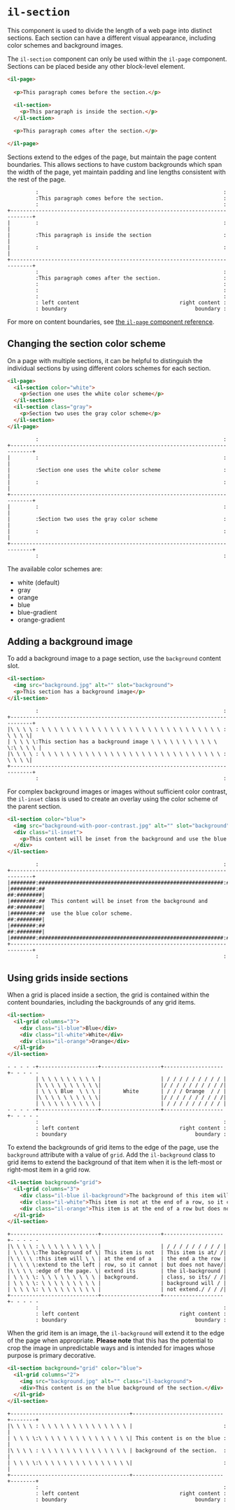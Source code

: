 # `il-section`

This component is used to divide the length of a web page into distinct sections. Each section can have a different visual appearance, including color schemes and background images.

The `il-section` component can only be used within the `il-page` component. Sections can be placed beside any other block-level element.

```html
<il-page>
  
  <p>This paragraph comes before the section.</p>
  
  <il-section>
    <p>This paragraph is inside the section.</p>
  </il-section>

  <p>This paragraph comes after the section.</p>

</il-page>
```

Sections extend to the edges of the page, but maintain the page content boundaries. This allows sections to have custom backgrounds which span the width of the page, yet maintain padding and line lengths consistent with the rest of the page.

```
         :                                                           :
         :This paragraph comes before the section.                   :
         :                                                           :
+-----------------------------------------------------------------------------+
|        :                                                           :        | 
|        :This paragraph is inside the section                       :        |
|        :                                                           :        |
+-----------------------------------------------------------------------------+
         :                                                           :
         :This paragraph comes after the section.                    :
         :                                                           :
         :                                                           :
         :                                                           :
         : left content                                right content :
         : boundary                                         boundary :
```

For more on content boundaries, see [the `il-page` component reference](../il-page/README.md#page-margins).

## Changing the section color scheme

On a page with multiple sections, it can be helpful to distinguish the individual sections by using different colors schemes for each section.

```html
<il-page>
  <il-section color="white">
    <p>Section one uses the white color scheme</p>
  </il-section>
  <il-section class="gray">
    <p>Section two uses the gray color scheme</p>
  </il-section>
</il-page>
```
```
         :                                                           :
+-----------------------------------------------------------------------------+
|        :                                                           :        |
|        :Section one uses the white color scheme                    :        |
|        :                                                           :        |
+-----------------------------------------------------------------------------+
|        :                                                           :        |
|        :Section two uses the gray color scheme                     :        |
|        :                                                           :        |
+-----------------------------------------------------------------------------+
         :                                                           :
```

The available color schemes are:

* white (default)
* gray
* orange
* blue
* blue-gradient
* orange-gradient

## Adding a background image

To add a background image to a page section, use the `background` content slot.

```html
<il-section>
  <img src="background.jpg" alt="" slot="background">
  <p>This section has a background image</p>
</il-section>
```

```
         :                                                           :
+-----------------------------------------------------------------------------+
|\ \ \ \ : \ \ \ \ \ \ \ \ \ \ \ \ \ \ \ \ \ \ \ \ \ \ \ \ \ \ \ \ \ : \ \ \ \|
| \ \ \ \:This section has a background image \ \ \ \ \ \ \ \ \ \ \ \:\ \ \ \ |
|\ \ \ \ : \ \ \ \ \ \ \ \ \ \ \ \ \ \ \ \ \ \ \ \ \ \ \ \ \ \ \ \ \ : \ \ \ \|
+-----------------------------------------------------------------------------+
         :                                                           :
```

For complex background images or images without sufficient color contrast, the `il-inset` class is used to create an overlay using the color scheme of the parent section.

```html
<il-section color="blue">
  <img src="background-with-poor-contrast.jpg" alt="" slot="background">
  <div class="il-inset">
    <p>This content will be inset from the background and use the blue color scheme.</p>
  </div>
</il-section>
```

```
         :                                                           :
+-----------------------------------------------------------------------------+
|########:###########################################################:########|
|########:##                                                       ##:########|
|########:##  This content will be inset from the background and   ##:########|
|########:##  use the blue color scheme.                           ##:########|
|########:##                                                       ##:########|
|########:###########################################################:########|
+-----------------------------------------------------------------------------+
         :                                                           :
```

## Using grids inside sections

When a grid is placed inside a section, the grid is contained within the content boundaries, including the backgrounds of any grid items.

```html
<il-section>
  <il-grid columns="3">
    <div class="il-blue">Blue</div>
    <div class="il-white">White</div>
    <div class="il-orange">Orange</div>
  </il-grid>
</il-section>
```

```
- - - - -+-------------------+-------------------+-------------------+- - - - -
         | \ \ \ \ \ \ \ \ \ |                   | / / / / / / / / / |         
         |\ \ \ \ \ \ \ \ \ \|                   |/ / / / / / / / / /|        
         | \ \ \ Blue  \ \ \ |       White       | / / / Orange  / / |        
         |\ \ \ \ \ \ \ \ \ \|                   |/ / / / / / / / / /|        
         | \ \ \ \ \ \ \ \ \ |                   | / / / / / / / / / |        
- - - - -+-------------------+-------------------+-------------------+- - - - -
         :                                                           :
         : left content                                right content :
         : boundary                                         boundary :
```

To extend the backgrounds of grid items to the edge of the page, use the `background` attribute with a value of `grid`. Add the `il-background` class to grid items to extend the background of that item when it is the left-most or right-most item in a grid row.

```html
<il-section background="grid">
  <il-grid columns="3">
    <div class="il-blue il-background">The background of this item will extend to the left edge of the page.</div>
    <div class="il-white">This item is not at the end of a row, so it cannot extend its background.</div>
    <div class="il-orange">This item is at the end of a row but does not have the il-background class, so its background will not extend.</div>
  </il-grid>
</il-section>
```

```
+----------------------------+-------------------+-------------------+- - - - -
|\ \ \ \ : \ \ \ \ \ \ \ \ \ |                   | / / / / / / / / / |          
| \ \ \ \:The background of \| This item is not  | This item is at/ /|         
|\ \ \ \ :this item will \ \ | at the end of a   | the end a the row |         
| \ \ \ \:extend to the left | row, so it cannot | but does not have/|         
|\ \ \ \ :edge of the page. \| extend its        | the il-background |         
| \ \ \ \: \ \ \ \ \ \ \ \ \ | background.       | class, so its/ / /|         
| \ \ \ \: \ \ \ \ \ \ \ \ \ |                   | background will / |         
| \ \ \ \: \ \ \ \ \ \ \ \ \ |                   | not extend./ / / /|         
+----------------------------+-------------------+-------------------+- - - - -
         :                                                           :
         : left content                                right content :
         : boundary                                         boundary :
```

When the grid item is an image, the `il-background` will extend it to the edge of the page when appropriate. **Please note** that this has the potential to crop the image in unpredictable ways and is intended for images whose purpose is primary decorative.


```html
<il-section background="grid" color="blue">
  <il-grid columns="2">
    <img src="background.jpg" alt="" class="il-background">
    <div>This content is on the blue background of the section.</div>
  </il-grid>
</il-section>
```
```
+--------------------------------------+-----------------------------+--------+
|\ \ \ \ : \ \ \ \ \ \ \ \ \ \ \ \ \ \ |                             :        |
| \ \ \ \:\ \ \ \ \ \ \ \ \ \ \ \ \ \ \| This content is on the blue :        |
|\ \ \ \ : \ \ \ \ \ \ \ \ \ \ \ \ \ \ | background of the section.  :        |
| \ \ \ \:\ \ \ \ \ \ \ \ \ \ \ \ \ \ \|                             :        |
+--------------------------------------+-----------------------------+--------+
         :                                                           :
         : left content                                right content :
         : boundary                                         boundary :
```
